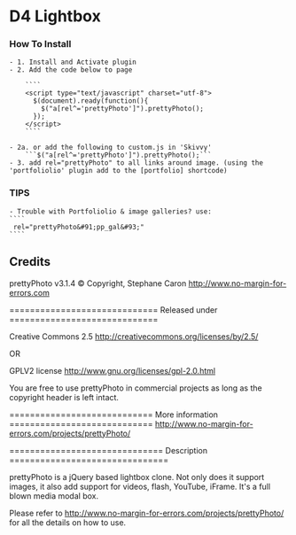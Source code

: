D4 Lightbox
==============

### How To Install
	- 1. Install and Activate plugin
	- 2. Add the code below to page

		````
		<script type="text/javascript" charset="utf-8">
		  $(document).ready(function(){
		    $("a[rel^='prettyPhoto']").prettyPhoto();
		  });
		</script>
		````

	- 2a. or add the following to custom.js in 'Skivvy'
		```$("a[rel^='prettyPhoto']").prettyPhoto();``` 
	- 3. add rel="prettyPhoto" to all links around image. (using the 'portfoliolio' plugin add to the [portfolio] shortcode)


### TIPS
	- Trouble with Portfoliolio & image galleries? use:
	````
	 rel="prettyPhoto&#91;pp_gal&#93;"
	````

Credits
---------

prettyPhoto v3.1.4
© Copyright, Stephane Caron
http://www.no-margin-for-errors.com


============================= Released under =============================

Creative Commons 2.5
http://creativecommons.org/licenses/by/2.5/

OR

GPLV2 license
http://www.gnu.org/licenses/gpl-2.0.html

You are free to use prettyPhoto in commercial projects as long as the
copyright header is left intact.

============================ More information ============================
http://www.no-margin-for-errors.com/projects/prettyPhoto/


============================== Description ===============================

prettyPhoto is a jQuery based lightbox clone. Not only does it support images,
it also add support for videos, flash, YouTube, iFrame. It's a full blown
media modal box.

Please refer to http://www.no-margin-for-errors.com/projects/prettyPhoto/
for all the details on how to use. 
